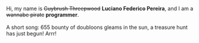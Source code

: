 Hi, my name is ~~Guybrush Threepwood~~ **Luciano Federico Pereira**, and I am a ~~wannabe pirate~~ **programmer**.<br><br>A short song: 655 bounty of doubloons gleams in the sun, a treasure hunt has just begun! Arrr!
